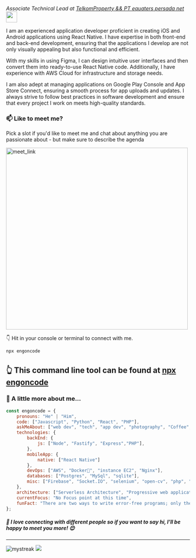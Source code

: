 

<p><em>Associate Technical Lead at <a href="https://www.telkomproperty.co.id/" target="_blank">TelkomProperty && PT equaters persada net
</a><img src="https://media.giphy.com/media/WUlplcMpOCEmTGBtBW/giphy.gif" width="30"> 
</em></p>

I am an experienced application developer proficient in creating iOS and Android applications using React Native. I have expertise in both front-end and back-end development, ensuring that the applications I develop are not only visually appealing but also functional and efficient.

With my skills in using Figma, I can design intuitive user interfaces and then convert them into ready-to-use React Native code. Additionally, I have experience with AWS Cloud for infrastructure and storage needs.

I am also adept at managing applications on Google Play Console and App Store Connect, ensuring a smooth process for app uploads and updates. I always strive to follow best practices in software development and ensure that every project I work on meets high-quality standards.



### 📫 Like to meet me?

Pick a slot if you'd like to meet me and chat about anything you are passionate about - but make sure to describe the agenda

<a href="https://calendly.com/engoncode/30min" target="_blank"><img width="498" alt="meet_link" src="https://user-images.githubusercontent.com/15426564/144297439-f530f383-e73e-41e0-9914-a9b7d3f432e5.png"></a>

👇 Hit in your console or terminal to connect with me.

```bash
npx engoncode
```
**👆 This command line tool can be found at [npx engoncode](https://github.com/anmol098/npx_card)**
----------------------------------------------------------------------------------------------------------------------------------------------------------------------
###  A little more about me...  

```javascript
const engoncode = {
    pronouns: "He" | "Him",
    code: ["Javascript", "Python", "React", "PHP"],
    askMeAbout: ["web dev", "tech", "app dev", "photography", "Coffee", "Cyberpreneur"],
    technologies: {
        backEnd: {
            js: ["Node", "Fastify", "Express","PHP"],
        },
        mobileApp: {
            native: ["React Native"]
        },
        devOps: ["AWS", "Docker🐳", "instance EC2", "Nginx"],
        databases: ["Postgres", "MySql", "sqlite"],
        misc: ["Firebase", "Socket.IO", "selenium", "open-cv", "php", "SuiteApp"]
    },
    architecture: ["Serverless Architecture", "Progressive web applications", "Single page applications"],
    currentFocus: "No Focus point at this time",
    funFact: "There are two ways to write error-free programs; only the third one works"
};
```

<h5>🚀 <b>I love connecting with different people</b> so if you want to say <b>hi, I'll be happy to meet you more!</b> 😊</h5>
<hr>
<img src="https://github-readme-streak-stats.herokuapp.com/?user=jangandibantingg&theme=tokyonight" alt="mystreak"/>
<img src="https://github-profile-trophy.vercel.app/?username=jangandibantingg&theme=juicyfresh&no-bg=true" />
